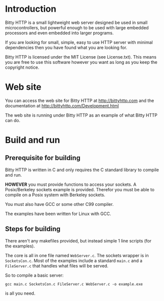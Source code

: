# Introduction

Bitty HTTP is a small lightweight web server designed be used in small microcontrollers, but powerful enough to be used with large embedded processors and even embedded into larger programs.

If you are looking for small, simple, easy to use HTTP server with minimal dependencies then you have found what you are looking for.

Bitty HTTP is licensed under the MIT License (see License.txt). This means you are free to use this software however you want as long as you keep the copyright notice.

# Web site

You can access the web site for Bitty HTTP at http://bittyhttp.com and the documentation at http://bittyhttp.com/Development.html

The web site is running under Bitty HTTP as an example of what Bitty HTTP can do.

# Build and run

## Prerequisite for building

Bitty HTTP is written in C and only requires the C standard library to compile and run.

**HOWEVER** you must provide functions to access your sockets.  A Posix/Berkeley sockets example is provided.  Therefor you must be able to compile on a Posix system with Berkeley sockets.

You must also have GCC or some other C99 compiler.

The examples have been written for Linux with GCC.

## Steps for building

There aren't any makefiles provided, but instead simple 1 line scripts (for the examples).

The core is all in one file named `WebServer.c`.  The sockets wrapper is in `SocketsCon.c`.  Most of the examples include a standard `main.c` and a `FileServer.c` that handles what files will be served.

So to compile a basic server:

`gcc main.c SocketsCon.c FileServer.c WebServer.c -o example.exe`

is all you need.
